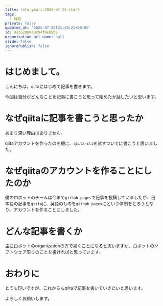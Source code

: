 ```yaml
---
title: rotarymars-2025-07-25-start
tags:
  - 雑談
private: false
updated_at: '2025-07-25T21:46:21+09:00'
id: a2d6200aa0c94f0e85b6
organization_url_name: null
slide: false
ignorePublish: false
---
```

# はじめまして。
こんにちは。qiitaにはじめて記事を書きます。

今回は自分がどんなことを記事に書こうと思って始めたか話したいと思います。

# なぜqiitaに記事を書こうと思ったか
あまり深い理由はありません。

qiitaアカウントを作ったのを機に、`qiita-cli`を試すついでに書こうと思いました。

# なぜqiitaのアカウントを作ることにしたのか
僕のロボットのチームは今まで`github pages`で記事を投稿していましたが、日本語の記事を`qiita`に、英語のものを`github pages`にという体制をとろうとなり、アカウントを作ることにしました。

# どんな記事を書くか
主にロボットのorganizationの方で書くことになると思いますが、ロボットのソフトウェア周りのことを書ければと思っています。

# おわりに
とても短いですが、これからもqiitaで記事を書いていきたいと思います。

よろしくお願いします。
